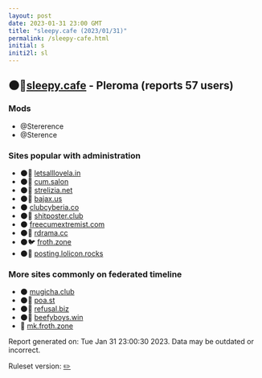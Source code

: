 ```yaml
---
layout: post
date: 2023-01-31 23:00 GMT
title: "sleepy.cafe (2023/01/31)"
permalink: /sleepy-cafe.html
initial: s
initi2l: sl
---
```


## 🌑🧸[sleepy.cafe](https://sleepy.cafe) - Pleroma (reports 57 users)

### Mods
 * @Stererence
 * @Sterence

### Sites popular with administration

* 🌑🧸 [letsalllovela.in](/letsalllovela-in.html)
* 🌑🧸 [cum.salon](/cum-salon.html)
* 🌑🧸 [strelizia.net](/strelizia-net.html)
* 🌑🧸 [bajax.us](/bajax-us.html)
* 🌑 [clubcyberia.co](/clubcyberia-co.html)
* 🌑🧸 [shitposter.club](/shitposter-club.html)
* 🌑 [freecumextremist.com](/freecumextremist-com.html)
* 🌑🧸 [rdrama.cc](/rdrama-cc.html)
* 🌑🐦 [froth.zone](/froth-zone.html)
* 🌑🧸 [posting.lolicon.rocks](/posting-lolicon-rocks.html)

### More sites commonly on federated timeline

* 🌑 [mugicha.club](/mugicha-club.html)
* 🌑🧸 [poa.st](/poa-st.html)
* 🌑🧸 [refusal.biz](/refusal-biz.html)
* 🌑🧸 [beefyboys.win](/beefyboys-win.html)
* 🐘 [mk.froth.zone](/mk-froth-zone.html)

Report generated on: Tue Jan 31 23:00:30 2023. Data may be outdated or incorrect.

Ruleset version: [✏️](/version-pencil)

